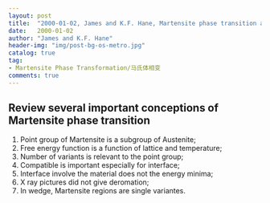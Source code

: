 ```yaml
---
layout: post
title:  "2000-01-02, James and K.F. Hane, Martensite phase transition and shape memory material"
date:   2000-01-02
author: "James and K.F. Hane"
header-img: "img/post-bg-os-metro.jpg"
catalog: true
tag:
- Martensite Phase Transformation/马氏体相变
comments: true
---
```

Review several important conceptions of Martensite phase transition
-----------

1. Point group of Martensite is a subgroup of Austenite;
2. Free energy function is a function of lattice and temperature;
3. Number of variants is relevant to the point group;
4. Compatible is important especially for interface;
5. Interface involve the material does not the energy minima;
6. X ray pictures did not give deromation;
7. In wedge, Martensite regions are single variantes.

